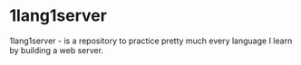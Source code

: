 # 1lang1server
1lang1server - is a repository to practice pretty much every language I learn by building a web server. 
